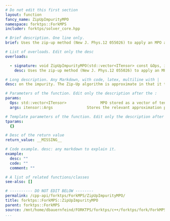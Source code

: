 ```yaml
---
# Do not edit this first section
layout: function
fancy_name: ZipUpImpurityMPO
namespace: forktps::ForkMPS
includer: forktps/solver_core.hpp

# Brief description. One line only.
brief: Uses the zip-up method (New J. Phys.12 055026) to apply an MPO acting non-trivially only

# List of overloads. Edit only the desc
overloads:

  - signature: void ZipUpImpurityMPO(std::vector<ITensor> const &Ops, itensor::Args &args)
    desc: Uses the zip-up method (New J. Phys.12 055026) to apply an MPO acting non-trivially only

# Long description. Any Markdown, with code, latex, multiline with |
desc: on the impurity. The Zip-Up algorithm is approximate in that it truncates already during the application of the operator, where there is no exact left and right basis.

# Parameters of the function. Edit only the description after the :
params:
  Ops: std::vector<ITensor>               MPO stored as a vector of tensors such that Ops[i] acts on the i-th impurity. Note that this MPO is one-indexed, i.e, Ops[1] is the first entry used.
  args: itensor::Args               Stores the relevant approximation parameters like truncated weight and maximum bond dimension.

# Template parameters of the function. Edit only the description after the :
tparams:
  {}

# Desc of the return value
return_value: __MISSING__

# Code example. desc: any markdown to explain it.
example:
  desc: ""
  code: ""
  comment: ""

# A list of related functions/classes
see-also: []

# ---------- DO NOT EDIT BELOW --------
permalink: /cpp-api/forktps/ForkMPS/ZipUpImpurityMPO/
title: forktps::ForkMPS::ZipUpImpurityMPO
parent: forktps::ForkMPS
source: /mnt/home/dbauernfeind/FORKTPS/forktps/c++/forktps/fork/ForkMPS.hpp
...
```


